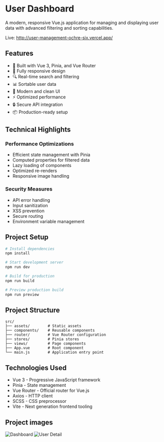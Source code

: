 # User Dashboard

A modern, responsive Vue.js application for managing and displaying user data with advanced filtering and sorting capabilities.

Live: http://user-management-ochre-six.vercel.app/

## Features

- 🚀 Built with Vue 3, Pinia, and Vue Router
- 📱 Fully responsive design
- 🔍 Real-time search and filtering
- 📊 Sortable user data
- 🎨 Modern and clean UI
- ⚡ Optimized performance
- 🔒 Secure API integration
- 📦 Production-ready setup

## Technical Highlights

### Performance Optimizations
- Efficient state management with Pinia
- Computed properties for filtered data
- Lazy loading of components
- Optimized re-renders
- Responsive image handling

### Security Measures
- API error handling
- Input sanitization
- XSS prevention
- Secure routing
- Environment variable management

## Project Setup

```bash
# Install dependencies
npm install

# Start development server
npm run dev

# Build for production
npm run build

# Preview production build
npm run preview
```

## Project Structure

```
src/
├── assets/        # Static assets
├── components/    # Reusable components
├── router/        # Vue Router configuration
├── stores/        # Pinia stores
├── views/         # Page components
├── App.vue        # Root component
└── main.js        # Application entry point
```

## Technologies Used

- Vue 3 - Progressive JavaScript framework
- Pinia - State management
- Vue Router - Official router for Vue.js
- Axios - HTTP client
- SCSS - CSS preprocessor
- Vite - Next generation frontend tooling

## Project images
![Dashboard](https://github.com/user-attachments/assets/22b055aa-18c1-476e-ad85-abfe7d6544d7)
![User Detail](https://github.com/user-attachments/assets/422edde0-5e11-4c52-9a26-e1ecd58994f0)

